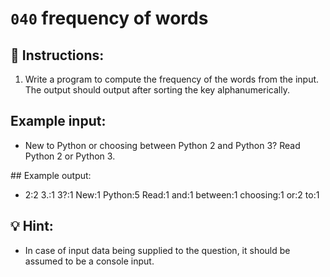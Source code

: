 # `040` frequency of words 

## 📝 Instructions:

1. Write a program to compute the frequency of the words from the input. The output should output after sorting the key alphanumerically. 

## Example input:

+ New to Python or choosing between Python 2 and Python 3? Read Python 2 or Python 3.

## Example output:

+ 2:2
 3.:1
 3?:1
 New:1
 Python:5
 Read:1
 and:1
 between:1
 choosing:1
 or:2
 to:1

## 💡 Hint:

+ In case of input data being supplied to the question, it should be assumed to be a console input.